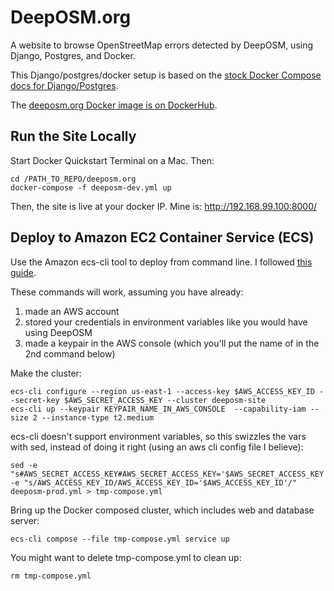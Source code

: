 # DeepOSM.org

A website to browse OpenStreetMap errors detected by DeepOSM, using Django, Postgres, and Docker.

This Django/postgres/docker setup is based on the [stock Docker Compose docs for Django/Postgres](https://docs.docker.com/compose/django/). 

The [deeposm.org Docker image is on DockerHub](https://hub.docker.com/r/deeposm/deeposm.org/).


## Run the Site Locally

Start Docker Quickstart Terminal on a Mac. Then:

    cd /PATH_TO_REPO/deeposm.org
    docker-compose -f deeposm-dev.yml up

Then, the site is live at your docker IP. Mine is: http://192.168.99.100:8000/

## Deploy to Amazon EC2 Container Service (ECS)

Use the Amazon ecs-cli tool to deploy from command line. I followed [this guide](http://docs.aws.amazon.com/AmazonECS/latest/developerguide/ECS_CLI_tutorial.html).

These commands will work, assuming you have already:

1. made an AWS account
2. stored your credentials in environment variables like you would have using DeepOSM
3. made a keypair in the AWS console (which you'll put the name of in the 2nd command below)

Make the cluster:

    ecs-cli configure --region us-east-1 --access-key $AWS_ACCESS_KEY_ID --secret-key $AWS_SECRET_ACCESS_KEY --cluster deeposm-site
    ecs-cli up --keypair KEYPAIR_NAME_IN_AWS_CONSOLE  --capability-iam --size 2 --instance-type t2.medium 

ecs-cli doesn't support environment variables, so this swizzles the vars with sed, instead of doing it right (using an aws cli config file I believe):

    sed -e "s#AWS_SECRET_ACCESS_KEY#AWS_SECRET_ACCESS_KEY='$AWS_SECRET_ACCESS_KEY'#g" -e "s/AWS_ACCESS_KEY_ID/AWS_ACCESS_KEY_ID='$AWS_ACCESS_KEY_ID'/" deeposm-prod.yml > tmp-compose.yml

Bring up the Docker composed cluster, which includes web and database server:

    ecs-cli compose --file tmp-compose.yml service up

You might want to delete tmp-compose.yml to clean up:

    rm tmp-compose.yml